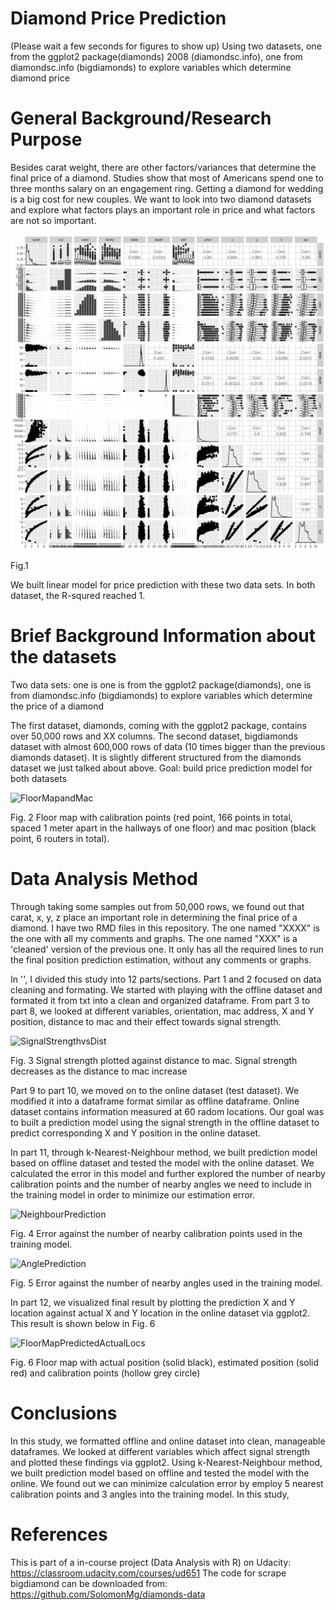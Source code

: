 # Diamond Price Prediction

(Please wait a few seconds for figures to show up)
Using two datasets, one from the ggplot2 package(diamonds) 2008 (diamondsc.info), one from diamondsc.info (bigdiamonds) to explore variables which determine diamond price

# General Background/Research Purpose

Besides carat weight, there are other factors/variances that determine the final price of a diamond. Studies show that most of Americans spend one to three months salary on an engagement ring. Getting a diamond for wedding is a big cost for new couples. We want to look into two diamond datasets and explore what factors plays an important role in price and what factors are not so important.

![ggparis_Bigdia](doc/ggparis_Bigdia.png?raw=true "ggparis_Bigdia")

Fig.1 

We built linear model for price prediction with these two data sets. In both dataset, the R-squred reached 1.

# Brief Background Information about the datasets

Two data sets: one is one is from the ggplot2 package(diamonds), one is from diamondsc.info (bigdiamonds) to explore variables which determine the price of a diamond

The first dataset, diamonds, coming with the ggplot2 package, contains over 50,000 rows and XX columns. 
The second dataset, bigdiamonds dataset with almost 600,000 rows of data (10 times bigger than the previous diamonds dataset). It is slightly different structured from the diamonds dataset we just talked about above.
Goal: build price prediction model for both datasets

![FloorMapandMac](doc/CalibPointandMac.png?raw=true "FloorMapandMac")

Fig. 2 Floor map with calibration points (red point, 166 points in total, spaced 1 meter apart in the hallways of one floor) and mac position (black point, 6 routers in total).

# Data Analysis Method
Through taking some samples out from 50,000 rows, we found out that carat, x, y, z place an important role in determining the final price of a diamond. 
I have two RMD files in this repository. The one named "XXXX" is the one with all my comments and graphs. The one named "XXX" is a 'cleaned' version of the previous one. It only has all the required lines to run the final position prediction estimation, without any comments or graphs.

In '', I divided this study into 12 parts/sections. Part 1 and 2 focused on data cleaning and formating. We started with playing with the offline dataset and formated it from txt into a clean and organized dataframe. From part 3 to part 8, we looked at different variables, orientation, mac address, X and Y position, distance to mac and their effect towards signal strength.

![SignalStrengthvsDist](doc/SignalStrengthvsDist.png?raw=true "SignalStrengthvsDist")

Fig. 3 Signal strength plotted against distance to mac. Signal strength decreases as the distance to mac increase

Part 9 to part 10, we moved on to the online dataset (test dataset). We modified it into a dataframe format similar as offline dataframe. Online dataset contains information measured at 60 radom locations. Our goal was to built a prediction model using the signal strength in the offline dataset to predict corresponding X and Y position in the online dataset. 

In part 11, through k-Nearest-Neighbour method, we built prediction model based on offline dataset and tested the model with the online dataset. We calculated the error in this model and further explored the number of nearby calibration points and the number of nearby angles we need to include in the training model in order to minimize our estimation error.

![NeighbourPrediction](doc/NeighbourPrediction.png?raw=true "NeighbourPrediction")

Fig. 4 Error against the number of nearby calibration points used in the training model.

![AnglePrediction](doc/AnglePrediction.png?raw=true "AnglePrediction")

Fig. 5 Error against the number of nearby angles used in the training model.

In part 12, we visualized final result by plotting the prediction X and Y location against actual X and Y location in the online dataset via ggplot2. This result is shown below in Fig. 6

![FloorMapPredictedActualLocs](doc/FloorMapPredictedActualLocs.png?raw=true "FloorMapPredictedActualLocs")

Fig. 6 Floor map with actual position (solid black), estimated position (solid red) and calibration points (hollow grey circle)

# Conclusions

In this study, we formatted offline and online dataset into clean, manageable dataframes. We looked at different variables which affect signal strength and plotted these findings via ggplot2. Using k-Nearest-Neighbour method, we built prediction model based on offline and tested the model with the online. We found out we can minimize calculation error by employ 5 nearest calibration points and 3 angles into the training model.
In this study, 

# References

This is part of a in-course project (Data Analysis with R) on Udacity: https://classroom.udacity.com/courses/ud651
The code for scrape bigdiamond can be downloaded from: https://github.com/SolomonMg/diamonds-data
